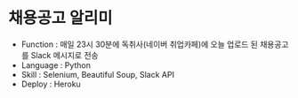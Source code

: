 # 채용공고 알리미
- Function : 매일 23시 30분에 독취사(네이버 취업카페)에 오늘 업로드 된 채용공고를 Slack 메시지로 전송
- Language : Python
- Skill : Selenium, Beautiful Soup, Slack API
- Deploy : Heroku
